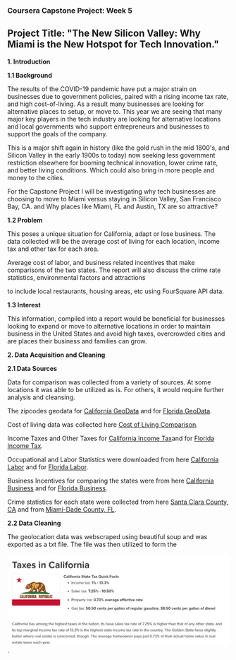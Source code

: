<h3> Coursera Capstone Project: Week 5 </h3>
<h2> Project Title: "The New Silicon Valley: Why Miami is the New Hotspot for Tech Innovation." </h2>

<b> 1. Introduction </b><p>
<b> 1.1 Background </b><p>


The results of the COVID-19 pandemic have put a major strain on businesses due to government policies, paired with a rising income tax rate, and high cost-of-living.  As a result many businesses are looking for alternative places to setup, or move to.  This year we are seeing that many major key players in the tech industry are looking for alternative locations and local governments who support entrepreneurs and businesses to support the goals of the company. <p>
This is a major shift again in history (like the gold rush in the mid 1800's, and Silicon Valley in the early 1900s to today) now seeking less government restriction elsewhere for booming technical innovation, lower crime rate, and better living conditions.  Which could also bring in more people and money to the cities. <p>
For the Capstone Project I will be investigating why tech businesses are choosing to move to Miami versus staying in Silicon Valley, San Francisco Bay, CA. and Why places like Miami, FL and Austin, TX are so attractive? <p>

<b> 1.2 Problem </b><p>
 
This poses a unique situation for California, adapt or lose business.  The data collected will be the average cost of living for each location, income tax and other tax for each area. <p>
Average cost of labor, and business related incentives that make comparisons of the two states.  The report will also discuss the crime rate statistics, environmental factors and attractions <p> 
to include local restaurants, housing areas, etc using FourSquare API data.<p>
  
<b> 1.3 Interest </b><p>
This information, compiled into a report would be beneficial for businesses looking to expand or move to alternative locations in order to maintain business in the United States and avoid
high taxes, overcrowded cities and are places their business and families can grow.
  
<b>2. Data Acquisition and Cleaning </b><p>

<b>2.1 Data Sources </b><p>

Data for comparison was collected from a variety of sources.  At some locations it was able to be utilized as is.  For others, it would require further analysis and cleansing. <p>
The zipcodes geodata for [California GeoData](<https://www.geonames.org/postalcode-search.html?q=california&country=US>) and for [Florida GeoData](<https://www.geonames.org/postalcode-search.html?q=florida&country=US>). <p>
Cost of living data was collected here [Cost of Living Comparison](<https://www.bestplaces.net/cost-of-living/santa-clara-ca/miami-fl/250000>). <p>
Income Taxes and Other Taxes for [California Income Tax](<https://smartasset.com/taxes/california-tax-calculator>)and for [Florida Income Tax](<https://smartasset.com/taxes/florida-tax-calculator>). <p>
Occupational and Labor Statistics were downloaded from here [California Labor](<https://www.bls.gov/oes/current/oes_ca.htm#15-0000>) and for [Florida Labor](<https://www.bls.gov/oes/current/oes_fl.htm#15-0000>). <p> 
Business Incentives for comparing the states were from here [California Business](<http://apps.csg.org/BusinessIncentives/StateProfile.aspx?id=5>) and for [Florida Business](<http://apps.csg.org/BusinessIncentives/StateProfile.aspx?id=9>). <p>
Crime statistics for each state were collected from here [Santa Clara County, CA](<https://www.santaclaraca.gov/our-city/departments-g-z/police-department/crime>) and from [Miami-Dade County, FL](<https://www.miamidade.gov/global/police/crime-statistics.page>). <p>
  
  <b>2.2 Data Cleaning </b><p>
  
  The geolocation data was webscraped using beautiful soup and was exported as a txt file.  The file was then utilized to form the 
  
  
  
  
  
  
  
  
  
  
  
  
  
  
  
  
  

![California Tax Breakdown](https://github.com/Goose0x/Coursera_Capstone/blob/master/Images/CA_Tax.PNG "California Tax Breakdown").
